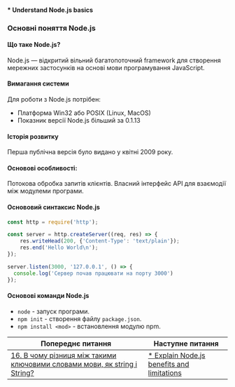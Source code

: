 #### * Understand Node.js basics

### Основні поняття Node.js
#### Що таке Node.js?
Node.js — відкритий вільний багатопоточний framework для створення мережних застосунків на основі мови програмування JavaScript.

#### Вимагання системи
Для роботи з Node.js потрібен:

*   Платформа Win32 або POSIX (Linux, MacOS)
*   Показник версії Node.js більший за 0.1.13

#### Історія розвитку
Перша публічна версія було видано у квітні 2009 року.

#### Основові особливості:
Потокова обробка запитів клієнтів.
Власний інтерфейс API для взаємодії між модулеми програми.

#### Основовий синтаксис Node.js

```javascript
const http = require('http');

const server = http.createServer((req, res) => {
    res.writeHead(200, {'Content-Type': 'text/plain'});
    res.end('Hello World\n');
});

server.listen(3000, '127.0.0.1', () => {
  console.log('Сервер почав працювати на порту 3000')
});
```

#### Основові команди Node.js

*   `node` - запуск програми.
*   `npm init` - створення файлу `package.json`.
*   `npm install <mod>` - встановлення модулю npm.

| Попереднє питання | Наступне питання |
|---|---|
| [16. В чому різниця між такими ключовими словами мови, як string і String?](./junior/nodejs/whats-the-difference-between-keywords-like-string-and-string.md)  | [* Explain Node.js benefits and limitations](./junior/nodejs/what-are-the-benefits-and-limitations-of-nodejs.md) |